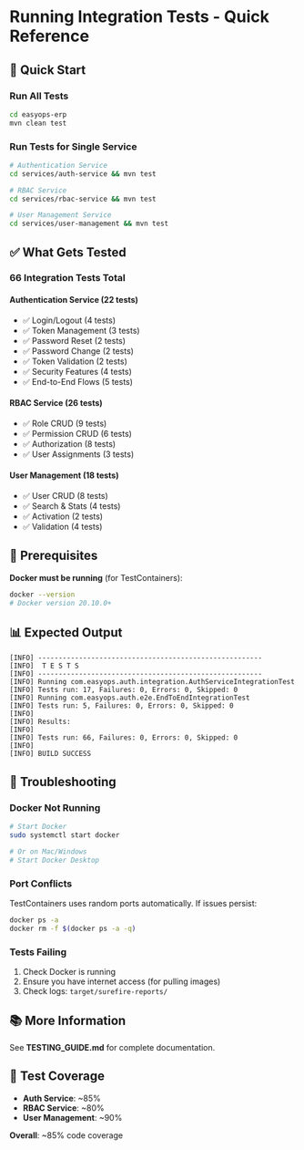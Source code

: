 # Running Integration Tests - Quick Reference

## 🚀 Quick Start

### Run All Tests
```bash
cd easyops-erp
mvn clean test
```

### Run Tests for Single Service
```bash
# Authentication Service
cd services/auth-service && mvn test

# RBAC Service  
cd services/rbac-service && mvn test

# User Management Service
cd services/user-management && mvn test
```

## ✅ What Gets Tested

### **66 Integration Tests Total**

#### Authentication Service (22 tests)
- ✅ Login/Logout (4 tests)
- ✅ Token Management (3 tests)
- ✅ Password Reset (2 tests)
- ✅ Password Change (2 tests)
- ✅ Token Validation (2 tests)
- ✅ Security Features (4 tests)
- ✅ End-to-End Flows (5 tests)

#### RBAC Service (26 tests)
- ✅ Role CRUD (9 tests)
- ✅ Permission CRUD (6 tests)
- ✅ Authorization (8 tests)
- ✅ User Assignments (3 tests)

#### User Management (18 tests)
- ✅ User CRUD (8 tests)
- ✅ Search & Stats (4 tests)
- ✅ Activation (2 tests)
- ✅ Validation (4 tests)

## 🐳 Prerequisites

**Docker must be running** (for TestContainers):
```bash
docker --version
# Docker version 20.10.0+
```

## 📊 Expected Output

```
[INFO] -------------------------------------------------------
[INFO]  T E S T S
[INFO] -------------------------------------------------------
[INFO] Running com.easyops.auth.integration.AuthServiceIntegrationTest
[INFO] Tests run: 17, Failures: 0, Errors: 0, Skipped: 0
[INFO] Running com.easyops.auth.e2e.EndToEndIntegrationTest
[INFO] Tests run: 5, Failures: 0, Errors: 0, Skipped: 0
[INFO] 
[INFO] Results:
[INFO] 
[INFO] Tests run: 66, Failures: 0, Errors: 0, Skipped: 0
[INFO] 
[INFO] BUILD SUCCESS
```

## 🔧 Troubleshooting

### Docker Not Running
```bash
# Start Docker
sudo systemctl start docker

# Or on Mac/Windows
# Start Docker Desktop
```

### Port Conflicts
TestContainers uses random ports automatically.
If issues persist:
```bash
docker ps -a
docker rm -f $(docker ps -a -q)
```

### Tests Failing
1. Check Docker is running
2. Ensure you have internet access (for pulling images)
3. Check logs: `target/surefire-reports/`

## 📚 More Information

See **TESTING_GUIDE.md** for complete documentation.

## 🎯 Test Coverage

- **Auth Service**: ~85%
- **RBAC Service**: ~80%  
- **User Management**: ~90%

**Overall**: ~85% code coverage

